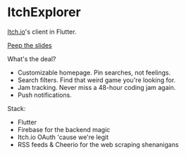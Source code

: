 # ItchExplorer

[Itch.io](https://itch.io/)'s client in Flutter.

[Peep the slides](https://docs.google.com/presentation/d/e/2PACX-1vSTbokh1DvEn2PSKci8gEbKIBtKuzCYcGwvbLk9AzJJeVTTBWrQFPo0bKNj6rBXWU1KWmS5M6af5I_7/pub?start=false&loop=false&delayms=3000)

What's the deal?

- Customizable homepage. Pin searches, not feelings.
- Search filters. Find that weird game you're looking for.
- Jam tracking. Never miss a 48-hour coding jam again.
- Push notifications.

Stack:

- Flutter
- Firebase for the backend magic
- Itch.io OAuth 'cause we're legit
- RSS feeds & Cheerio for the web scraping shenanigans

